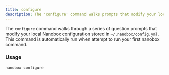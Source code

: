 ```yaml
---
title: configure
description: The 'configure' command walks prompts that modify your local Nanobox configuration.
---
```


The `configure` command walks through a series of question prompts that modify your local Nanobox configuration stored in `~/.nanobox/config.yml`. This command is automatically run when attempt to run your first nanobox command.

### Usage
```bash
nanobox configure
```
